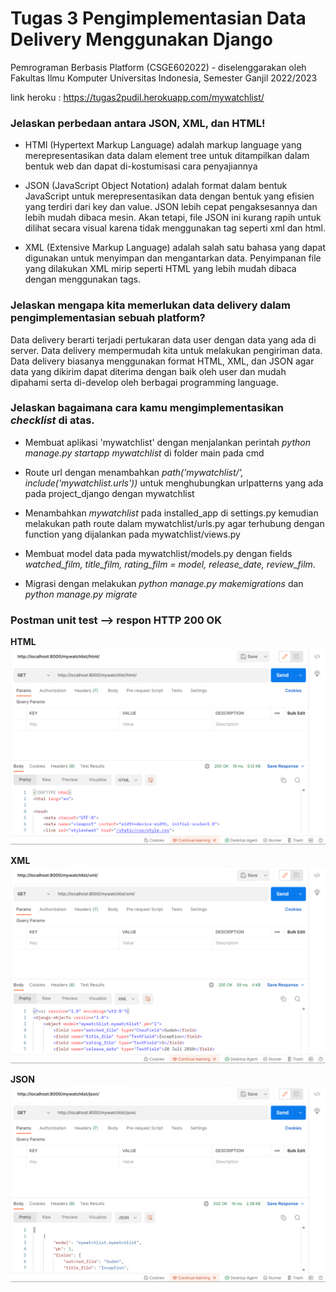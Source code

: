 # Tugas 3 Pengimplementasian Data Delivery Menggunakan Django

Pemrograman Berbasis Platform (CSGE602022) - diselenggarakan oleh Fakultas Ilmu Komputer Universitas Indonesia, Semester Ganjil 2022/2023 

link heroku :
https://tugas2pudil.herokuapp.com/mywatchlist/

### **Jelaskan perbedaan antara JSON, XML, dan HTML!**
- HTMl (Hypertext Markup Language) adalah markup language yang merepresentasikan data dalam element tree untuk ditampilkan dalam bentuk web dan dapat di-kostumisasi cara penyajiannya

- JSON (JavaScript Object Notation) adalah format dalam bentuk JavaScript untuk merepresentasikan data dengan bentuk yang efisien yang terdiri dari key dan value. JSON lebih cepat pengaksesannya dan lebih mudah dibaca mesin. Akan tetapi, file JSON ini kurang rapih untuk dilihat secara visual karena tidak menggunakan tag seperti xml dan html. 

- XML (Extensive Markup Language) adalah salah satu bahasa yang dapat digunakan untuk menyimpan dan mengantarkan data. Penyimpanan file yang dilakukan XML mirip seperti HTML yang lebih mudah dibaca dengan menggunakan tags. 

### **Jelaskan mengapa kita memerlukan data delivery dalam pengimplementasian sebuah platform?**
Data delivery berarti terjadi pertukaran data user dengan data yang ada di server. Data delivery mempermudah kita untuk melakukan pengiriman data. Data delivery biasanya menggunakan format HTML, XML, dan JSON agar data yang dikirim dapat diterima dengan baik oleh user dan mudah dipahami serta di-develop oleh berbagai programming language. 

### **Jelaskan bagaimana cara kamu mengimplementasikan *checklist* di atas.**
- Membuat aplikasi 'mywatchlist' dengan menjalankan perintah *python manage.py startapp mywatchlist* di folder main pada cmd

- Route url dengan menambahkan *path('mywatchlist/', include('mywatchlist.urls'))* untuk menghubungkan urlpatterns yang ada pada project_django dengan mywatchlist

- Menambahkan *mywatchlist* pada installed_app di settings.py kemudian melakukan path route dalam mywatchlist/urls.py agar terhubung dengan function yang dijalankan pada mywatchlist/views.py

- Membuat model data pada mywatchlist/models.py dengan fields  *watched_film, title_film, rating_film = model, release_date, review_film*. 

- Migrasi dengan melakukan *python manage.py makemigrations* dan *python manage.py migrate*


### **Postman unit test --> respon HTTP 200 OK**

**HTML**
![pics](./html%20postman.png?raw=true)

**XML**
![pics](xml%20postman.png?raw=true)

**JSON**
![pics](json%20postman.png?raw=true)
